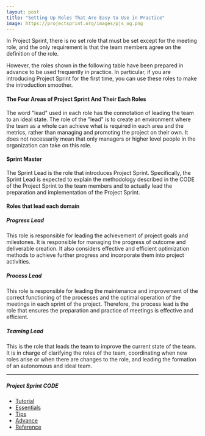 ```yaml
---
layout: post
title: "Setting Up Roles That Are Easy to Use in Practice"
image: https://projectsprint.org/images/pjs_og.png
---
```


In Project Sprint, there is no set role that must be set except for the meeting role, and the only requirement is that the team members agree on the definition of the role.

However, the roles shown in the following table have been prepared in advance to be used frequently in practice.
In particular, if you are introducing Project Sprint for the first time, you can use these roles to make the introduction smoother.   

#### The Four Areas of Project Sprint And Their Each Roles   
The word "lead" used in each role has the connotation of leading the team to an ideal state. The role of the "lead" is to create an environment where the team as a whole can achieve what is required in each area and the metrics, rather than managing and promoting the project on their own. It does not necessarily mean that only managers or higher level people in the organization can take on this role.

#### Sprint Master
The Sprint Lead is the role that introduces Project Sprint. Specifically, the Sprint Lead is expected to explain the methodology described in the CODE of the Project Sprint to the team members and to actually lead the preparation and implementation of the Project Sprint.

#### Roles that lead each domain

##### Progress Lead
This role is responsible for leading the achievement of project goals and milestones. It is responsible for managing the progress of outcome and deliverable creation. It also considers effective and efficient optimization methods to achieve further progress and incorporate them into project activities.

##### Process Lead
This role is responsible for leading the maintenance and improvement of the correct functioning of the processes and the optimal operation of the meetings in each sprint of the project. Therefore, the process lead is the role that ensures the preparation and practice of meetings is effective and efficient.

##### Teaming Lead
This is the role that leads the team to improve the current state of the team. It is in charge of clarifying the roles of the team, coordinating when new roles arise or when there are changes to the role, and leading the formation of an autonomous and ideal team.


---

##### Project Sprint CODE
- [Tutorial](../tutorial/index.md)
- [Essentials](../essentials.md)
- [Tips](../tips/index.md)
- [Advance](../advance.md)
- [Reference](../reference.md)
